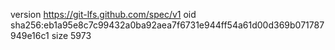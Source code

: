 version https://git-lfs.github.com/spec/v1
oid sha256:eb1a95e8c7c99432a0ba92aea7f6731e944ff54a61d00d369b071787949e16c1
size 5973
